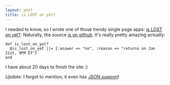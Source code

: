 ```yaml
--- 
layout: post
title: is LOST on yet?
---
```

I needed to know, so I wrote one of those trendy single page apps: [is LOST on yet?](http://islostonyet.com/).  Naturally, the source [is on github](http://github.com/technoweenie/islostonyet.com/tree/master).  It's really pretty amazing actually:

    def is_lost_on_yet?
      @is_lost_on_yet ||= {:answer => "no", :reason => "returns on Jan 21st, 9PM ET"}
    end

I have about 20 days to finish the site :)

*Update:* I forgot to mention, it even has [JSON support](http://islostonyet.com/json?callback=foo)!  
